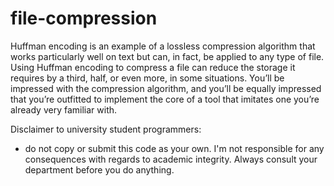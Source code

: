 # file-compression
 
Huffman encoding is an example of a lossless compression algorithm that works particularly well on text but can, in fact, be applied to any type of file. Using Huffman encoding to compress a file can reduce the storage it requires by a third, half, or even more, in some situations. You’ll be impressed with the compression algorithm, and you’ll be equally impressed that you’re outfitted to implement the core of a tool that imitates one you’re already very familiar with.

Disclaimer to university student programmers:
- do not copy or submit this code as your own. I'm not responsible for any consequences with regards to academic integrity. Always consult your department before you do anything.
